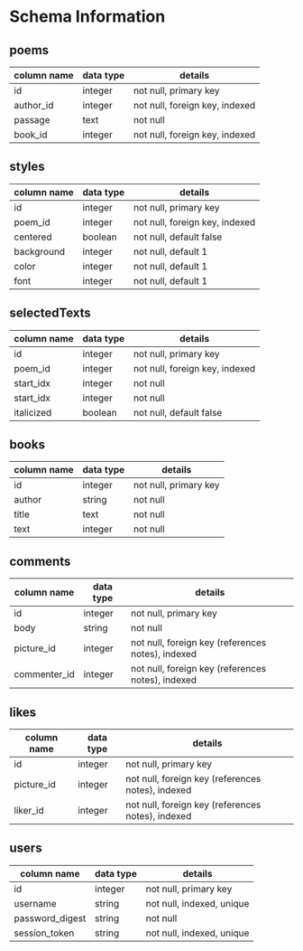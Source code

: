 # Schema Information

## poems
column name | data type | details
------------|-----------|-----------------------
id          | integer   | not null, primary key
author_id   | integer   | not null, foreign key, indexed
passage     | text      | not null
book_id     | integer   | not null, foreign key, indexed

## styles
column name | data type | details
------------|-----------|-----------------------
id          | integer   | not null, primary key
poem_id     | integer   | not null, foreign key, indexed
centered    | boolean   | not null, default false
background  | integer   | not null, default 1
color       | integer   | not null, default 1
font        | integer   | not null, default 1

## selectedTexts
column name | data type | details
------------|-----------|-----------------------
id          | integer   | not null, primary key
poem_id     | integer   | not null, foreign key, indexed
start_idx   | integer   | not null
start_idx   | integer   | not null
italicized  | boolean   | not null, default false

## books
column name | data type | details
------------|-----------|-----------------------
id          | integer   | not null, primary key
author      | string    | not null
title       | text      | not null
text        | integer   | not null

## comments
column name | data type | details
------------|-----------|-----------------------
id          | integer   | not null, primary key
body        | string    | not null
picture_id  | integer   | not null, foreign key (references notes), indexed
commenter_id| integer   | not null, foreign key (references notes), indexed

## likes
column name | data type | details
------------|-----------|-----------------------
id          | integer   | not null, primary key
picture_id  | integer   | not null, foreign key (references notes), indexed
liker_id    | integer   | not null, foreign key (references notes), indexed

## users
column name     | data type | details
----------------|-----------|-----------------------
id              | integer   | not null, primary key
username        | string    | not null, indexed, unique
password_digest | string    | not null
session_token   | string    | not null, indexed, unique

